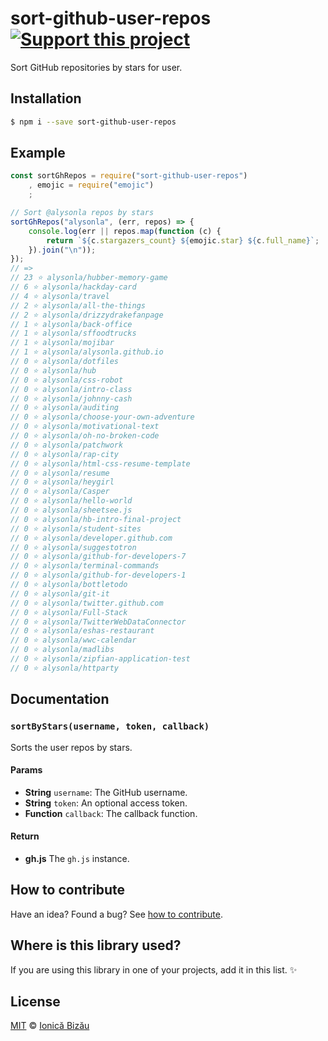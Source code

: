 # sort-github-user-repos [![Support this project][donate-now]][paypal-donations]

Sort GitHub repositories by stars for user.

## Installation

```sh
$ npm i --save sort-github-user-repos
```

## Example

```js
const sortGhRepos = require("sort-github-user-repos")
    , emojic = require("emojic")
    ;

// Sort @alysonla repos by stars
sortGhRepos("alysonla", (err, repos) => {
    console.log(err || repos.map(function (c) {
        return `${c.stargazers_count} ${emojic.star} ${c.full_name}`;
    }).join("\n"));
});
// =>
// 23 ⭐ alysonla/hubber-memory-game
// 6 ⭐ alysonla/hackday-card
// 4 ⭐ alysonla/travel
// 2 ⭐ alysonla/all-the-things
// 2 ⭐ alysonla/drizzydrakefanpage
// 1 ⭐ alysonla/back-office
// 1 ⭐ alysonla/sffoodtrucks
// 1 ⭐ alysonla/mojibar
// 1 ⭐ alysonla/alysonla.github.io
// 0 ⭐ alysonla/dotfiles
// 0 ⭐ alysonla/hub
// 0 ⭐ alysonla/css-robot
// 0 ⭐ alysonla/intro-class
// 0 ⭐ alysonla/johnny-cash
// 0 ⭐ alysonla/auditing
// 0 ⭐ alysonla/choose-your-own-adventure
// 0 ⭐ alysonla/motivational-text
// 0 ⭐ alysonla/oh-no-broken-code
// 0 ⭐ alysonla/patchwork
// 0 ⭐ alysonla/rap-city
// 0 ⭐ alysonla/html-css-resume-template
// 0 ⭐ alysonla/resume
// 0 ⭐ alysonla/heygirl
// 0 ⭐ alysonla/Casper
// 0 ⭐ alysonla/hello-world
// 0 ⭐ alysonla/sheetsee.js
// 0 ⭐ alysonla/hb-intro-final-project
// 0 ⭐ alysonla/student-sites
// 0 ⭐ alysonla/developer.github.com
// 0 ⭐ alysonla/suggestotron
// 0 ⭐ alysonla/github-for-developers-7
// 0 ⭐ alysonla/terminal-commands
// 0 ⭐ alysonla/github-for-developers-1
// 0 ⭐ alysonla/bottletodo
// 0 ⭐ alysonla/git-it
// 0 ⭐ alysonla/twitter.github.com
// 0 ⭐ alysonla/Full-Stack
// 0 ⭐ alysonla/TwitterWebDataConnector
// 0 ⭐ alysonla/eshas-restaurant
// 0 ⭐ alysonla/wwc-calendar
// 0 ⭐ alysonla/madlibs
// 0 ⭐ alysonla/zipfian-application-test
// 0 ⭐ alysonla/httparty
```

## Documentation

### `sortByStars(username, token, callback)`
Sorts the user repos by stars.

#### Params
- **String** `username`: The GitHub username.
- **String** `token`: An optional access token.
- **Function** `callback`: The callback function.

#### Return
- **gh.js** The `gh.js` instance.

## How to contribute
Have an idea? Found a bug? See [how to contribute][contributing].

## Where is this library used?
If you are using this library in one of your projects, add it in this list. :sparkles:

## License

[MIT][license] © [Ionică Bizău][website]

[paypal-donations]: https://www.paypal.com/cgi-bin/webscr?cmd=_s-xclick&hosted_button_id=RVXDDLKKLQRJW
[donate-now]: http://i.imgur.com/6cMbHOC.png

[license]: http://showalicense.com/?fullname=Ionic%C4%83%20Biz%C4%83u%20%3Cbizauionica%40gmail.com%3E%20(http%3A%2F%2Fionicabizau.net)&year=2014#license-mit
[website]: http://ionicabizau.net
[contributing]: /CONTRIBUTING.md
[docs]: /DOCUMENTATION.md